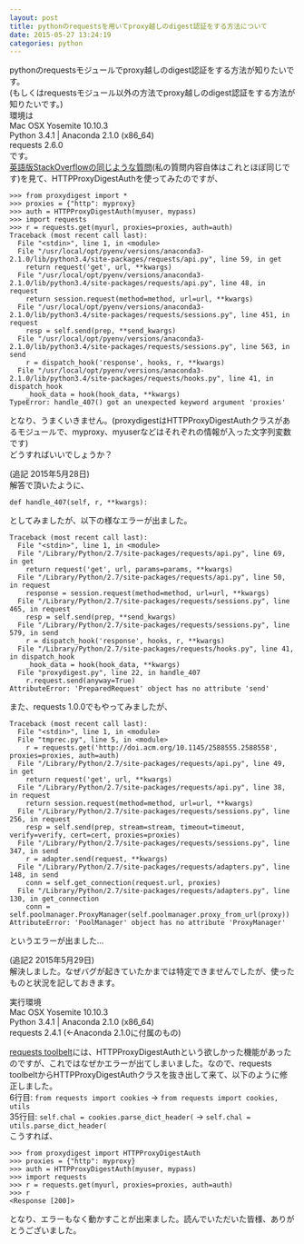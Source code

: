 ```yaml
---
layout: post
title: pythonのrequestsを用いてproxy越しのdigest認証をする方法について
date: 2015-05-27 13:24:19
categories: python
---
```

<!-- {% raw %} -->
<p>pythonのrequestsモジュールでproxy越しのdigest認証をする方法が知りたいです。<br>
(もしくはrequestsモジュール以外の方法でproxy越しのdigest認証をする方法が知りたいです。)<br>
環境は<br>
Mac OSX Yosemite 10.10.3<br>
Python 3.4.1 | Anaconda 2.1.0 (x86_64)<br>
requests 2.6.0<br>
です。<br>
<a href="https://stackoverflow.com/questions/13506455/how-to-pass-proxy-authentication-requires-digest-auth-by-using-python-requests">英語版StackOverflowの同じような質問</a>(私の質問内容自体はこれとほぼ同じです)を見て、HTTPProxyDigestAuthを使ってみたのですが、</p>

<pre><code>&gt;&gt;&gt; from proxydigest import *
&gt;&gt;&gt; proxies = {"http": myproxy}
&gt;&gt;&gt; auth = HTTPProxyDigestAuth(myuser, mypass)
&gt;&gt;&gt; import requests 
&gt;&gt;&gt; r = requests.get(myurl, proxies=proxies, auth=auth)
Traceback (most recent call last):
  File "&lt;stdin&gt;", line 1, in &lt;module&gt;
  File "/usr/local/opt/pyenv/versions/anaconda3-2.1.0/lib/python3.4/site-packages/requests/api.py", line 59, in get
    return request('get', url, **kwargs)
  File "/usr/local/opt/pyenv/versions/anaconda3-2.1.0/lib/python3.4/site-packages/requests/api.py", line 48, in request
    return session.request(method=method, url=url, **kwargs)
  File "/usr/local/opt/pyenv/versions/anaconda3-2.1.0/lib/python3.4/site-packages/requests/sessions.py", line 451, in request
    resp = self.send(prep, **send_kwargs)
  File "/usr/local/opt/pyenv/versions/anaconda3-2.1.0/lib/python3.4/site-packages/requests/sessions.py", line 563, in send
    r = dispatch_hook('response', hooks, r, **kwargs)
  File "/usr/local/opt/pyenv/versions/anaconda3-2.1.0/lib/python3.4/site-packages/requests/hooks.py", line 41, in dispatch_hook
    _hook_data = hook(hook_data, **kwargs)
TypeError: handle_407() got an unexpected keyword argument 'proxies'
</code></pre>

<p>となり、うまくいきません。(proxydigestはHTTPProxyDigestAuthクラスがあるモジュールで、myproxy、myuserなどはそれぞれの情報が入った文字列変数です)<br>
どうすればいいでしょうか？</p>

<p>(追記 2015年5月28日)<br>
解答で頂いたように、</p>

<pre><code>def handle_407(self, r, **kwargs):
</code></pre>

<p>としてみましたが、以下の様なエラーが出ました。</p>

<pre><code>Traceback (most recent call last):
  File "&lt;stdin&gt;", line 1, in &lt;module&gt;
  File "/Library/Python/2.7/site-packages/requests/api.py", line 69, in get
    return request('get', url, params=params, **kwargs)
  File "/Library/Python/2.7/site-packages/requests/api.py", line 50, in request
    response = session.request(method=method, url=url, **kwargs)
  File "/Library/Python/2.7/site-packages/requests/sessions.py", line 465, in request
    resp = self.send(prep, **send_kwargs)
  File "/Library/Python/2.7/site-packages/requests/sessions.py", line 579, in send
    r = dispatch_hook('response', hooks, r, **kwargs)
  File "/Library/Python/2.7/site-packages/requests/hooks.py", line 41, in dispatch_hook
    _hook_data = hook(hook_data, **kwargs)
  File "proxydigest.py", line 22, in handle_407
    r.request.send(anyway=True)
AttributeError: 'PreparedRequest' object has no attribute 'send'
</code></pre>

<p>また、requests 1.0.0でもやってみましたが、</p>

<pre><code>Traceback (most recent call last):
  File "&lt;stdin&gt;", line 1, in &lt;module&gt;
  File "tmprec.py", line 5, in &lt;module&gt;
    r = requests.get('http://doi.acm.org/10.1145/2588555.2588558', proxies=proxies, auth=auth)
  File "/Library/Python/2.7/site-packages/requests/api.py", line 49, in get
    return request('get', url, **kwargs)
  File "/Library/Python/2.7/site-packages/requests/api.py", line 38, in request
    return session.request(method=method, url=url, **kwargs)
  File "/Library/Python/2.7/site-packages/requests/sessions.py", line 256, in request
    resp = self.send(prep, stream=stream, timeout=timeout, verify=verify, cert=cert, proxies=proxies)
  File "/Library/Python/2.7/site-packages/requests/sessions.py", line 347, in send
    r = adapter.send(request, **kwargs)
  File "/Library/Python/2.7/site-packages/requests/adapters.py", line 148, in send
    conn = self.get_connection(request.url, proxies)
  File "/Library/Python/2.7/site-packages/requests/adapters.py", line 130, in get_connection
    conn = self.poolmanager.ProxyManager(self.poolmanager.proxy_from_url(proxy))
AttributeError: 'PoolManager' object has no attribute 'ProxyManager'
</code></pre>

<p>というエラーが出ました...</p>

<p>(追記2 2015年5月29日)<br>
解決しました。なぜバグが起きていたかまでは特定できませんでしたが、使ったものと状況を記しておきます。</p>

<p>実行環境<br>
Mac OSX Yosemite 10.10.3<br>
Python 3.4.1 | Anaconda 2.1.0 (x86_64)<br>
requests 2.4.1  (←Anaconda 2.1.0に付属のもの)</p>

<p><a href="https://toolbelt.readthedocs.org/en/latest/" rel="nofollow noreferrer">requests toolbelt</a>には、HTTPProxyDigestAuthという欲しかった機能があったのですが、これではなぜかエラーが出てしまいました。なので、requests toolbeltからHTTPProxyDigestAuthクラスを抜き出して来て、以下のように修正しました。<br>
6行目: <code>from requests import cookies</code> → <code>from requests import cookies, utils</code><br>
35行目: <code>self.chal = cookies.parse_dict_header(</code> → <code>self.chal = utils.parse_dict_header(</code><br>
こうすれば、</p>

<pre><code>&gt;&gt;&gt; from proxydigest import HTTPProxyDigestAuth
&gt;&gt;&gt; proxies = {"http": myproxy}
&gt;&gt;&gt; auth = HTTPProxyDigestAuth(myuser, mypass)
&gt;&gt;&gt; import requests 
&gt;&gt;&gt; r = requests.get(myurl, proxies=proxies, auth=auth)
&gt;&gt;&gt; r
&lt;Response [200]&gt;
</code></pre>

<p>となり、エラーもなく動かすことが出来ました。読んでいただいた皆様、ありがとうございました。</p>
<!-- {% endraw %} -->
